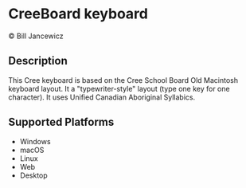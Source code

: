 CreeBoard keyboard
==============

© Bill Jancewicz

Description
-----------

This Cree keyboard is based on the Cree School Board Old Macintosh keyboard layout. It a "typewriter-style" layout (type one key for one character). It uses Unified Canadian Aboriginal Syllabics.

Supported Platforms
-------------------
 * Windows
 * macOS
 * Linux
 * Web
 * Desktop




